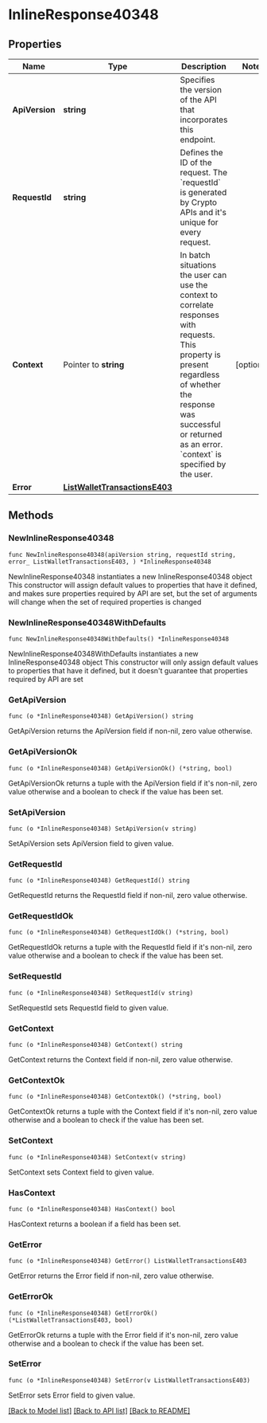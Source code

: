# InlineResponse40348

## Properties

Name | Type | Description | Notes
------------ | ------------- | ------------- | -------------
**ApiVersion** | **string** | Specifies the version of the API that incorporates this endpoint. | 
**RequestId** | **string** | Defines the ID of the request. The &#x60;requestId&#x60; is generated by Crypto APIs and it&#39;s unique for every request. | 
**Context** | Pointer to **string** | In batch situations the user can use the context to correlate responses with requests. This property is present regardless of whether the response was successful or returned as an error. &#x60;context&#x60; is specified by the user. | [optional] 
**Error** | [**ListWalletTransactionsE403**](ListWalletTransactionsE403.md) |  | 

## Methods

### NewInlineResponse40348

`func NewInlineResponse40348(apiVersion string, requestId string, error_ ListWalletTransactionsE403, ) *InlineResponse40348`

NewInlineResponse40348 instantiates a new InlineResponse40348 object
This constructor will assign default values to properties that have it defined,
and makes sure properties required by API are set, but the set of arguments
will change when the set of required properties is changed

### NewInlineResponse40348WithDefaults

`func NewInlineResponse40348WithDefaults() *InlineResponse40348`

NewInlineResponse40348WithDefaults instantiates a new InlineResponse40348 object
This constructor will only assign default values to properties that have it defined,
but it doesn't guarantee that properties required by API are set

### GetApiVersion

`func (o *InlineResponse40348) GetApiVersion() string`

GetApiVersion returns the ApiVersion field if non-nil, zero value otherwise.

### GetApiVersionOk

`func (o *InlineResponse40348) GetApiVersionOk() (*string, bool)`

GetApiVersionOk returns a tuple with the ApiVersion field if it's non-nil, zero value otherwise
and a boolean to check if the value has been set.

### SetApiVersion

`func (o *InlineResponse40348) SetApiVersion(v string)`

SetApiVersion sets ApiVersion field to given value.


### GetRequestId

`func (o *InlineResponse40348) GetRequestId() string`

GetRequestId returns the RequestId field if non-nil, zero value otherwise.

### GetRequestIdOk

`func (o *InlineResponse40348) GetRequestIdOk() (*string, bool)`

GetRequestIdOk returns a tuple with the RequestId field if it's non-nil, zero value otherwise
and a boolean to check if the value has been set.

### SetRequestId

`func (o *InlineResponse40348) SetRequestId(v string)`

SetRequestId sets RequestId field to given value.


### GetContext

`func (o *InlineResponse40348) GetContext() string`

GetContext returns the Context field if non-nil, zero value otherwise.

### GetContextOk

`func (o *InlineResponse40348) GetContextOk() (*string, bool)`

GetContextOk returns a tuple with the Context field if it's non-nil, zero value otherwise
and a boolean to check if the value has been set.

### SetContext

`func (o *InlineResponse40348) SetContext(v string)`

SetContext sets Context field to given value.

### HasContext

`func (o *InlineResponse40348) HasContext() bool`

HasContext returns a boolean if a field has been set.

### GetError

`func (o *InlineResponse40348) GetError() ListWalletTransactionsE403`

GetError returns the Error field if non-nil, zero value otherwise.

### GetErrorOk

`func (o *InlineResponse40348) GetErrorOk() (*ListWalletTransactionsE403, bool)`

GetErrorOk returns a tuple with the Error field if it's non-nil, zero value otherwise
and a boolean to check if the value has been set.

### SetError

`func (o *InlineResponse40348) SetError(v ListWalletTransactionsE403)`

SetError sets Error field to given value.



[[Back to Model list]](../README.md#documentation-for-models) [[Back to API list]](../README.md#documentation-for-api-endpoints) [[Back to README]](../README.md)


